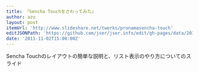 ```yaml
---
title: 『Sencha Touchをさわってみた』
author: azu
layout: post
itemUrl: 'http://www.slideshare.net/tworks/pronamasencha-touch'
editJSONPath: 'https://github.com/jser/jser.info/edit/gh-pages/data/2011/11/index.json'
date: '2011-11-02T15:00:00Z'
---
```

Sencha Touchのレイアウトの簡単な説明と、リスト表示のやり方についてのスライド
